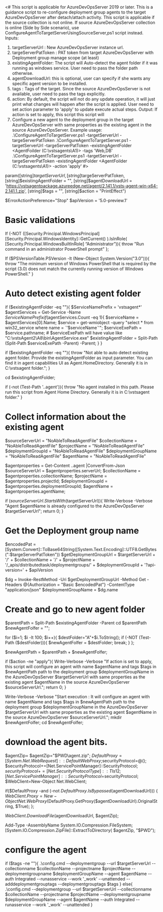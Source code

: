 <# 
This script is applicable for AzureDevOpsServer 2019 or later.
This is a guidance script to re-configure deployment group agents to the target AzureDevOpsServer after detach/attach activity. This script is applicable if the source collection is not online. If source AzureDevOpsServer collection is online (Side by Side scenario), use ConfigureAgentToTargetServerUsingSourceServer,ps1 script instead.
Inputs:
1. targetServerUrl : New AzureDevOpsServer instance url.
2. targeServerPatToken : PAT token from target AzureDevOpsServer with Deployment group manage scope (at least)
3. existingAgentFolder: The script will Auto-detect the agent folder if it was running as windows service. User need to pass the folder path otherwise.
4. agentDownloadUrl: this is optional, user can specify if she wants any specific agent version to be installed.
5. tags : Tags of the target. Since the source AzureDevOpsServer is not available, user need to pass the tags explicitly.
5. action: By default, the script will not do any update operation, it will just print what changes will happen after the script is applied. User need to set action parameter to 'apply' to update execute actual steps.
Output:
If action is set to apply, this script this script will
1. Configure a new agent to the deployment group in the target AzureDevOpsServer with same properties as the existing agent in the source AzureDevOpsServer.
Example usage:
.\ConfigureAgentToTargetServer.ps1 -targetServerUrl <newAzureDevOpsServerUrl> -targeServerPatToken <PAT-for-new-AzureDevOpsServer>
.\ConfigureAgentToTargetServer.ps1 -targetServerUrl <newAzureDevOpsServerUrl> -targeServerPatToken <PAT-for-new-AzureDevOpsServer> -existingAgentFolder <AgentFoilder (C:\vstsagents\A1)> -tags 'Web,DB'
.\ConfigureAgentToTargetServer.ps1 -targetServerUrl <newAzureDevOpsServerUrl> -targeServerPatToken <PAT-for-new-AzureDevOpsServer> -existingAgentFolder <AgentFoilder (C:\vstsagents\A1)> -action 'apply'
#>

param([string]$targetServerUrl,
      [string]$targeServerPatToken,
      [string]$existingAgentFolder = "",
      [string]$agentDownloadUrl = 'https://vstsagentpackage.azureedge.net/agent/2.141.1/vsts-agent-win-x64-2.141.1.zip',
      [string]$tags = "",
      [string]$action = "PrintEffect")

$ErrorActionPreference="Stop"
$apiVersion = '5.0-preview.1'

# Basic validations
If (-NOT ([Security.Principal.WindowsPrincipal][Security.Principal.WindowsIdentity]::GetCurrent() ).IsInRole( [Security.Principal.WindowsBuiltInRole] “Administrator”)){ 
    throw "Run command in an administrator PowerShell prompt"
};

If ($PSVersionTable.PSVersion -lt (New-Object System.Version("3.0"))){
    throw "The minimum version of Windows PowerShell that is required by the script (3.0) does not match the currently running version of Windows PowerShell."
}

# Auto detect existing agent folder
if ($existingAgentFolder -eq ""){
    $ServiceNamePrefix = 'vstsagent*'
    $agentServices = Get-Service -Name $ServiceNamePrefix
    if ($agentServices.Count -eq 1){
        $serviceName = $agentServices[0].Name;
        $service = get-wmiobject -query "select * from win32_service where name = `'$serviceName`'";
        $serviceExePath = $service.pathname;
        # $serviceExePath will have value like "C:\vstsAgent2\A8\bin\AgentService.exe"
        $existingAgentFolder = Split-Path (Split-Path $serviceExePath -Parent) -Parent;
    }
}

if ($existingAgentFolder -eq ""){
    throw "Not able to auto detect existing agent folder. Provide the existingAgentFolder as input parameter. You can find it in agent capabilities UI as Agent.HomeDirectory.  Generally it is in C:\vstsagent folder.";
}

cd $existingAgentFolder;

if (-not (Test-Path '.\.agent')){
    throw "No agent installed in this path. Please run this script from Agent Home Directory. Generally it is in C:\vstsagent folder."
}


# Collect information about the existing agent
$sourceServerUrl = "NoAbleToReadAgentFile"
$collectionName = "NoAbleToReadAgentFile"
$projectName = "NoAbleToReadAgentFile"
$deploymentGroupId = "NoAbleToReadAgentFile"
$deploymentGroupName = "NoAbleToReadAgentFile"
$agentName = "NoAbleToReadAgentFile"

$agentproperties = Get-Content .\.agent |ConvertFrom-Json
$sourceServerUrl = $agentproperties.serverUrl;
$collectionName = $agentproperties.collectionName;
$projectName = $agentproperties.projectId;
$deploymentGroupId = $agentproperties.deploymentGroupId;
$agentName = $agentproperties.agentName;

if ($sourceServerUrl.StartsWith($targetServerUrl)){
    Write-Verbose -Verbose "Agent $agentName is already configured to the AzureDevOpsServer $targetServerUrl";
    return 0;
}

# Get the Deployment group name
$encodedPat = [System.Convert]::ToBase64String([System.Text.Encoding]::UTF8.GetBytes(":$targeServerPatToken"))
$getDeploymentGroupUrl = $targetServerUrl + '/' + $collectionName + '/' + $projectName + '/_apis/distributedtask/deploymentgroups/' + $deploymentGroupId + '?api-version=' + $apiVersion
 
$dg = Invoke-RestMethod -Uri $getDeploymentGroupUrl -Method Get -Headers @{Authorization = "Basic $encodedPat"} -ContentType "application/json"
$deploymentGroupName = $dg.name


# Create and go to new agent folder
$parentPath = Split-Path $existingAgentFolder -Parent
cd $parentPath
$newAgentFolfer = "";

for ($i=1; $i -lt 100; $i++){
    $destFolder="A"+$i.ToString();
    if (-NOT (Test-Path ($destFolder))){
        $newAgentFolfer = $destFolder;
        break;
    }
};

$newAgentPath = $parentPath + $newAgentFolfer;

if ($action -ne "apply"){
    Write-Verbose -Verbose "If action is set to apply, this script will configure an agent with name $agentName and tags $tags in $newAgentPath path to the deployment group $deploymentGroupName in the AzureDevOpsServer $targetServerUrl with same properties as the existing agent $agentName in the source AzureDevOpsServer $sourceServerUrl.";
    return 0;
}

Write-Verbose -Verbose "Start execution : It will configure an agent with name $agentName and tags $tags in $newAgentPath path to the deployment group $deploymentGroupName in the AzureDevOpsServer $targetServerUrl with same properties as the existing agent $agentName in the source AzureDevOpsServer $sourceServerUrl.";
mkdir $newAgentFolfer;
cd $newAgentFolfer; 

# download the agent bits.
$agentZip= $agentZip="$PWD\agent.zip";
$DefaultProxy=[System.Net.WebRequest]::DefaultWebProxy;$securityProtocol=@();
$securityProtocol+=[Net.ServicePointManager]::SecurityProtocol;
$securityProtocol+=[Net.SecurityProtocolType]::Tls12;[Net.ServicePointManager]::SecurityProtocol=$securityProtocol;
$WebClient=New-Object Net.WebClient;
    
if($DefaultProxy -and (-not $DefaultProxy.IsBypassed($agentDownloadUrl)))
{
    $WebClient.Proxy= New-Object Net.WebProxy($DefaultProxy.GetProxy($agentDownloadUrl).OriginalString, $True);
};

$WebClient.DownloadFile($agentDownloadUrl, $agentZip);

Add-Type -AssemblyName System.IO.Compression.FileSystem;[System.IO.Compression.ZipFile]::ExtractToDirectory( $agentZip, "$PWD"); 
	

# configure the agent
if ($tags -ne ""){
    .\config.cmd --deploymentgroup --url $targetServerUrl --collectionname $collectionName --projectname $projectName --deploymentgroupname $deploymentGroupName --agent $agentName --auth Integrated --runasservice --work '_work' --unattended --adddeploymentgrouptags --deploymentgrouptags $tags
}
else{
    .\config.cmd --deploymentgroup --url $targetServerUrl --collectionname $collectionName --projectname $projectName --deploymentgroupname $deploymentGroupName --agent $agentName --auth Integrated --runasservice --work '_work' --unattended
}
